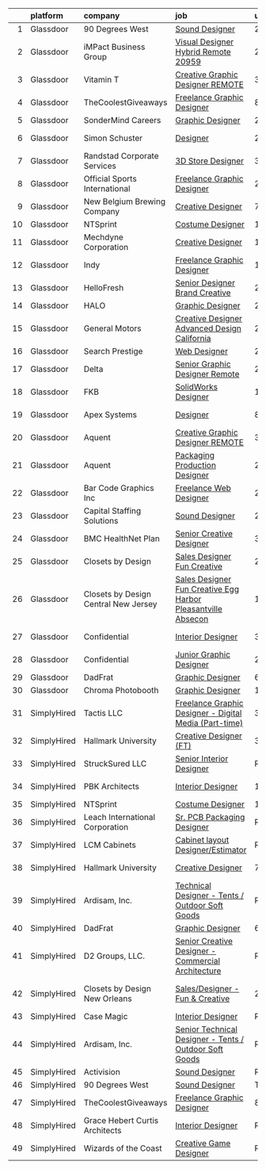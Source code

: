 

|    | platform    | company                              | job                                                                                                                                                                                                                                                                                                                                                                                                                                                                                                                                                                                                                                                                                                                                                                                                                                                                                                                                                                                                                                                                                                                                                                                                                                                                                                                                                                                                                                                    | update_time   | location                 |
|---:|:------------|:-------------------------------------|:-------------------------------------------------------------------------------------------------------------------------------------------------------------------------------------------------------------------------------------------------------------------------------------------------------------------------------------------------------------------------------------------------------------------------------------------------------------------------------------------------------------------------------------------------------------------------------------------------------------------------------------------------------------------------------------------------------------------------------------------------------------------------------------------------------------------------------------------------------------------------------------------------------------------------------------------------------------------------------------------------------------------------------------------------------------------------------------------------------------------------------------------------------------------------------------------------------------------------------------------------------------------------------------------------------------------------------------------------------------------------------------------------------------------------------------------------------|:--------------|:-------------------------|
|  1 | Glassdoor   | 90 Degrees West                      | [Sound Designer](https://www.glassdoor.com/partner/jobListing.htm?pos=102&ao=1110586&s=58&guid=0000018326302a33ae1442da5bcfb248&src=GD_JOB_AD&t=SR&vt=w&ea=1&cs=1_76a739ea&cb=1662793034874&jobListingId=1008129217065&cpc=1D891ED3EFC3904E&jrtk=3-0-1gcj30aoaklu9801-1gcj30aot23e0000-ab4b984b42557acb--6NYlbfkN0DdLn5tXN_RiyJSiFodarGZFJKa8s6F6AK0THPBWp05MWFlkDe5FfH80RFthirOBdvnGxIGgD2OZpTAG7KAbVEBNezLEazsar8xjlqWzN9jJGLSv9lbunwqwfJ8_STZmDELIwLfBYLjdEWYtzi-gwNrhIz-Gtuz_AFQaq4bMUqsItB6iQm1_ip4KxKzXZRfX66FhiYxEXaSirM0c4Ms_2tglWCuoQbyPBKEj-VfsgXvQ3FsafbA41Evsz-n_-3PFlIyBb6aTxymw3K548Xnic0T9n2mTsRorNzexQxHsNkNmYClG-PzvKhI513Ti2sV4JeeZMngS4nX94cWS0h9jxqj7t9n7X6rcBHjCyW5IuAaqNgthFyG9OqZ5Y_aw4CgIz-CTkNHylpFus-WR6DoNd82-deF99pbbfml55v4ofYjQsD3BaFxtaEviteKZdjym6MqMjjDcVYXiAXwtp-nYaP2kPr3CpvIE_lkZrm4-BCMQUSsIVznjIHRNkaKtRBPn6I%3D)                                                                                                                                                                                                                                                                                                                                                                                                                                                                                                                                                                                                | 24h           | Remote                   |
|  2 | Glassdoor   | iMPact Business Group                | [Visual Designer   Hybrid Remote   20959](https://www.glassdoor.com/partner/jobListing.htm?pos=109&ao=1110586&s=58&guid=0000018326302a33ae1442da5bcfb248&src=GD_JOB_AD&t=SR&vt=w&ea=1&cs=1_a8334ed7&cb=1662793034875&jobListingId=1008128977483&cpc=FB7E4A1762AE5BEC&jrtk=3-0-1gcj30aoaklu9801-1gcj30aot23e0000-ef7104759af36b17--6NYlbfkN0CJbMOVrL4pmOIN70aek35lGUd1VGkUUl9qM-u8TQSK31Uo9iBKa4zcbWmzwKIAH8hddb5qa8dghWMWZJn1c77qqU-uL8ITR6wopy5gNCd9nr5wkfXVeYltE5SndcbSuU3NC7pWcIYkNQmE24CEKUimefT4HaY-03Img0ayWwzMjsr_2DJ_F8SpkEz-dlyDAI9TUP1V_vunQM01z_iejsmVGFjv8HXgN3UUBhdafcvsEZOvE5dFhgrsBhk317T5hItrggDR-ZshmsxWHCAEjhVPnXloIl3egCoYVjJUKdjNrp5fOUdfilFGxx-orPMvnhAH3ubXrRw_EjxRL2voJL2vNJTkUkKArlPQEhK_S1eS5VBYMgxwLxX6nTa807cTN0yglT9QXJdawoMu6hmzdwZPoK-St_jy9qKcHJUlXNwJL5v46lu3faX42DId8JMk5NBHc8ws8UbaiE-W-3n6NHOKnx6EUQ-Y--t3VFYTDzYe8trBbEsPZ1OR151xhBe4w3vm5vjyZdibZbyRkAEQjIr2)                                                                                                                                                                                                                                                                                                                                                                                                                                                                                                                                                     | 24h           | Grand Rapids, MI         |
|  3 | Glassdoor   | Vitamin T                            | [Creative Graphic Designer   REMOTE](https://www.glassdoor.com/partner/jobListing.htm?pos=108&ao=1110586&s=58&guid=0000018326302a33ae1442da5bcfb248&src=GD_JOB_AD&t=SR&vt=w&cs=1_df7e4173&cb=1662793034875&jobListingId=1008121106886&cpc=654405A9B1E0A9F5&jrtk=3-0-1gcj30aoaklu9801-1gcj30aot23e0000-05e1cfca94da4a56--6NYlbfkN0DMrcEu7yrtATojKJA7cEzGQ3FdRGWLh0CZQInL4ECGI6k5tN82kdM0OKoro5eXmjoVin0azV7kc6GOnT-z36VYfUb7jsZ11m8Mj4De-dCyWTr2LUnLUwp-mN381fCY681EvQDU2qU9yljJ3txKJsdSFJxbmjfDIE4duyRX1ix5U2ct4Bt9LWC3Kp_O1yLqZiUJK_5jlNRIcyxzTmx8Sw6cGhw5fTTOs_CCHHaRvZZCmXKGQk22bpgS3HDkXqh8cQeLwiotBSZIqo2FkDu_m_OkemHk9aBOTu6p-zy52fYISI_YeiumreFyeI7iBWbIwkUZB7PjcsK9ap5Zk_r0m_v1Jxsn1Z_MY_2DuigyXdj_F_C2EICN9poHv-Ye-88zqgMwZI3b-bbkqT03JpaSWGT5jd0mT_YOhCaiaY6kJpzD-tQkMJArJaVpjTJCQZ46K6RRoERtygaac5oPFk7lmL_q6daCmWGdyv8%3D)                                                                                                                                                                                                                                                                                                                                                                                                                                                                                                                                                                                                                 | 3d            | Remote                   |
|  4 | Glassdoor   | TheCoolestGiveaways                  | [Freelance Graphic Designer](https://www.glassdoor.com/partner/jobListing.htm?pos=114&ao=1136043&s=58&guid=0000018326302a33ae1442da5bcfb248&src=GD_JOB_AD&t=SR&vt=w&ea=1&cs=1_f0436d14&cb=1662793034875&jobListingId=1008112220205&jrtk=3-0-1gcj30aoaklu9801-1gcj30aot23e0000-eb74c74bdc3c100c-)                                                                                                                                                                                                                                                                                                                                                                                                                                                                                                                                                                                                                                                                                                                                                                                                                                                                                                                                                                                                                                                                                                                                                       | 8d            | Remote                   |
|  5 | Glassdoor   | SonderMind Careers                   | [Graphic Designer](https://www.glassdoor.com/partner/jobListing.htm?pos=128&ao=1136043&s=58&guid=0000018326302a33ae1442da5bcfb248&src=GD_JOB_AD&t=SR&vt=w&cs=1_f204fcd3&cb=1662793034876&jobListingId=1008129736623&jrtk=3-0-1gcj30aoaklu9801-1gcj30aot23e0000-38a577d2b4637bf2-)                                                                                                                                                                                                                                                                                                                                                                                                                                                                                                                                                                                                                                                                                                                                                                                                                                                                                                                                                                                                                                                                                                                                                                      | 24h           | Denver, CO               |
|  6 | Glassdoor   | Simon   Schuster                     | [Designer](https://www.glassdoor.com/partner/jobListing.htm?pos=127&ao=1136043&s=58&guid=0000018326302a33ae1442da5bcfb248&src=GD_JOB_AD&t=SR&vt=w&cs=1_6aaa69f3&cb=1662793034876&jobListingId=1008130358154&jrtk=3-0-1gcj30aoaklu9801-1gcj30aot23e0000-58af950821c97abd-)                                                                                                                                                                                                                                                                                                                                                                                                                                                                                                                                                                                                                                                                                                                                                                                                                                                                                                                                                                                                                                                                                                                                                                              | 24h           | New York, NY             |
|  7 | Glassdoor   | Randstad Corporate Services          | [3D Store Designer](https://www.glassdoor.com/partner/jobListing.htm?pos=112&ao=1110586&s=58&guid=0000018326302a33ae1442da5bcfb248&src=GD_JOB_AD&t=SR&vt=w&ea=1&cs=1_96d67577&cb=1662793034875&jobListingId=1008121830104&cpc=8795CF9063CD573D&jrtk=3-0-1gcj30aoaklu9801-1gcj30aot23e0000-878e48798bcfc0de--6NYlbfkN0BI5uAquhv6luMiTjTK_pX6QnJ2xp26kgPF5SzwDlAeCi5lf3b2XVfwewJLgvbddXpl5d6ZvX6UKm8pC8uRtKN57arFYg_rJ3yVmEk2XjFqJ6A3x0tixLN7Dl2hLUQCHWcBiYOgTTrk_iUYRl2Tgi_LpxNKuD5YnCOhPrE0JaQO9K71Qikc9084eEnzT0FEtBFIRq9l2wNmN0Rf6KV6tK94e_M7E94SITbmDQm56QNU38j8pQpXBgc8kOLK2Oi5j87jDn_C2Y5QPbnPLCG17H-U8FG24MX-u2KbC7wiBJVmTk9cP980zJwSYUaCZ1eler7o251QNaRbSZmS9a80VO1MDUt6UYmUQHCLSeZElRpPn-zHjDqRRIK3zouEm0VDB6T7Rw6D4KxDGRanS2C8QX1Ji06IIKy-B6hl54M4IT6ybnhZ9IWJxASyMzXkQHo2R9ir3COQam6F7AUDZ_Ff-pOQ8PXcCCxlsBCGSpc1tz69OL-kjEmrf08No_SKzIgXsqXcgfn1UdibkOZp3ZWJ-MK2BHqMM0UkV1eFlCaG_4hvc13rYJ1hOLMCaMloqeJF5VKwbLR6a_xQ9fDYjqPMP9Gg0ySNqulR1PX8cS9GEqCHvEk__SC5rbQ9L6BLXMS1M7x1QYA05VcocQ%3D%3D)                                                                                                                                                                                                                                                                                                                                                                                                                                               | 3d            | New York, NY             |
|  8 | Glassdoor   | Official Sports International        | [Freelance Graphic Designer](https://www.glassdoor.com/partner/jobListing.htm?pos=125&ao=1136043&s=58&guid=0000018326302a33ae1442da5bcfb248&src=GD_JOB_AD&t=SR&vt=w&ea=1&cs=1_05af2bd6&cb=1662793034876&jobListingId=1008123864431&jrtk=3-0-1gcj30aoaklu9801-1gcj30aot23e0000-f7541fdc65ee0127-)                                                                                                                                                                                                                                                                                                                                                                                                                                                                                                                                                                                                                                                                                                                                                                                                                                                                                                                                                                                                                                                                                                                                                       | 2d            | Remote                   |
|  9 | Glassdoor   | New Belgium Brewing Company          | [Creative Designer](https://www.glassdoor.com/partner/jobListing.htm?pos=122&ao=1136043&s=58&guid=0000018326302a33ae1442da5bcfb248&src=GD_JOB_AD&t=SR&vt=w&cs=1_0df87de1&cb=1662793034876&jobListingId=1008114445976&jrtk=3-0-1gcj30aoaklu9801-1gcj30aot23e0000-b2d4e31579e4e8f3-)                                                                                                                                                                                                                                                                                                                                                                                                                                                                                                                                                                                                                                                                                                                                                                                                                                                                                                                                                                                                                                                                                                                                                                     | 7d            | Fort Collins, CO         |
| 10 | Glassdoor   | NTSprint                             | [Costume Designer](https://www.glassdoor.com/partner/jobListing.htm?pos=115&ao=1136043&s=58&guid=0000018326302a33ae1442da5bcfb248&src=GD_JOB_AD&t=SR&vt=w&ea=1&cs=1_590d85e7&cb=1662793034875&jobListingId=1008125068997&jrtk=3-0-1gcj30aoaklu9801-1gcj30aot23e0000-c91b35fba03e95ee-)                                                                                                                                                                                                                                                                                                                                                                                                                                                                                                                                                                                                                                                                                                                                                                                                                                                                                                                                                                                                                                                                                                                                                                 | 1d            | Remote                   |
| 11 | Glassdoor   | Mechdyne Corporation                 | [Creative Designer](https://www.glassdoor.com/partner/jobListing.htm?pos=120&ao=1136043&s=58&guid=0000018326302a33ae1442da5bcfb248&src=GD_JOB_AD&t=SR&vt=w&ea=1&cs=1_ad94a51a&cb=1662793034876&jobListingId=1008126155069&jrtk=3-0-1gcj30aoaklu9801-1gcj30aot23e0000-9a5fa30af8ea1523-)                                                                                                                                                                                                                                                                                                                                                                                                                                                                                                                                                                                                                                                                                                                                                                                                                                                                                                                                                                                                                                                                                                                                                                | 1d            | Mountain View, CA        |
| 12 | Glassdoor   | Indy                                 | [Freelance Graphic Designer](https://www.glassdoor.com/partner/jobListing.htm?pos=117&ao=1136043&s=58&guid=0000018326302a33ae1442da5bcfb248&src=GD_JOB_AD&t=SR&vt=w&ea=1&cs=1_67bc63aa&cb=1662793034876&jobListingId=1008126044239&jrtk=3-0-1gcj30aoaklu9801-1gcj30aot23e0000-8e21500441368e7c-)                                                                                                                                                                                                                                                                                                                                                                                                                                                                                                                                                                                                                                                                                                                                                                                                                                                                                                                                                                                                                                                                                                                                                       | 1d            | Remote                   |
| 13 | Glassdoor   | HelloFresh                           | [Senior Designer  Brand Creative](https://www.glassdoor.com/partner/jobListing.htm?pos=118&ao=1136043&s=58&guid=0000018326302a33ae1442da5bcfb248&src=GD_JOB_AD&t=SR&vt=w&ea=1&cs=1_2f70ab97&cb=1662793034876&jobListingId=1008129186134&jrtk=3-0-1gcj30aoaklu9801-1gcj30aot23e0000-c525819e1e2ea7fa-)                                                                                                                                                                                                                                                                                                                                                                                                                                                                                                                                                                                                                                                                                                                                                                                                                                                                                                                                                                                                                                                                                                                                                  | 24h           | New York, NY             |
| 14 | Glassdoor   | HALO                                 | [Graphic Designer](https://www.glassdoor.com/partner/jobListing.htm?pos=124&ao=1136043&s=58&guid=0000018326302a33ae1442da5bcfb248&src=GD_JOB_AD&t=SR&vt=w&ea=1&cs=1_d63c9b35&cb=1662793034876&jobListingId=1008123572156&jrtk=3-0-1gcj30aoaklu9801-1gcj30aot23e0000-90c967a6b6f02973-)                                                                                                                                                                                                                                                                                                                                                                                                                                                                                                                                                                                                                                                                                                                                                                                                                                                                                                                                                                                                                                                                                                                                                                 | 2d            | Remote                   |
| 15 | Glassdoor   | General Motors                       | [Creative Designer   Advanced Design California](https://www.glassdoor.com/partner/jobListing.htm?pos=123&ao=1136043&s=58&guid=0000018326302a33ae1442da5bcfb248&src=GD_JOB_AD&t=SR&vt=w&cs=1_7e49c8f2&cb=1662793034876&jobListingId=1008130457103&jrtk=3-0-1gcj30aoaklu9801-1gcj30aot23e0000-e54113ec8cd9a13f-)                                                                                                                                                                                                                                                                                                                                                                                                                                                                                                                                                                                                                                                                                                                                                                                                                                                                                                                                                                                                                                                                                                                                        | 24h           | North Hollywood, CA      |
| 16 | Glassdoor   | Search Prestige                      | [Web Designer](https://www.glassdoor.com/partner/jobListing.htm?pos=121&ao=1136043&s=58&guid=0000018326302a33ae1442da5bcfb248&src=GD_JOB_AD&t=SR&vt=w&ea=1&cs=1_cebf0d89&cb=1662793034876&jobListingId=1008129075511&jrtk=3-0-1gcj30aoaklu9801-1gcj30aot23e0000-cfec22c540cad97b-)                                                                                                                                                                                                                                                                                                                                                                                                                                                                                                                                                                                                                                                                                                                                                                                                                                                                                                                                                                                                                                                                                                                                                                     | 24h           | Remote                   |
| 17 | Glassdoor   | Delta                                | [Senior Graphic Designer  Remote ](https://www.glassdoor.com/partner/jobListing.htm?pos=126&ao=1136043&s=58&guid=0000018326302a33ae1442da5bcfb248&src=GD_JOB_AD&t=SR&vt=w&ea=1&cs=1_6ea08675&cb=1662793034876&jobListingId=1008123270816&jrtk=3-0-1gcj30aoaklu9801-1gcj30aot23e0000-105f4fb00fddf959-)                                                                                                                                                                                                                                                                                                                                                                                                                                                                                                                                                                                                                                                                                                                                                                                                                                                                                                                                                                                                                                                                                                                                                 | 2d            | Saint Joseph, MO         |
| 18 | Glassdoor   | FKB                                  | [SolidWorks Designer](https://www.glassdoor.com/partner/jobListing.htm?pos=105&ao=1110586&s=58&guid=0000018326302a33ae1442da5bcfb248&src=GD_JOB_AD&t=SR&vt=w&ea=1&cs=1_1e17b216&cb=1662793034875&jobListingId=1008127826641&cpc=F583A5AE0DDDFE3A&jrtk=3-0-1gcj30aoaklu9801-1gcj30aot23e0000-fbdfc5347abaaf5d--6NYlbfkN0Dv_w-vzx7grSpJXf4xR6sfu_x2LXQ1-ajpheXhYO61XtmTQ7Dx-lYW6HMjCC9fB4FMaYJMhQBaiLUO3uhFE8-ZPlO-0OK7MiWxyBZ143qGSDyfdSXkmBAqd_6oMiXABYOFw_nSDv_4Nriusp1jD9xluBSDLJgC9uwS08c00UY8x-y8pE8VT396jwZmPevboh8cRv-U5dlyE7kmidYZ2GxvYFrUiXndJ_zqQ2bx2AkQQdIIRSXUxqTCCI-Al42crMq8cs2tsY3asXp3LEfneTz7MTJZ4GBGKHR0evjKNbdHgCrDP5WTVE3B3hFR4YiTHiKBZc-zWutOWsOXHF0fgDWth3nDNaiYgGmT9yIW8eNV2L6d9rzpH0r-UOPn9YexSNjOaLHxg3bPvqJP0eqnut-_mGlrQWVH_75RxdJYCeDbz7RYpkyRTXN6WtuUTI2-ygC1XMmGNw9gusmDN72KUCbgxlKBhuZ4YU9SqoDSp8IhZmTsxdGKQzgUMuEcbTwHp90%3D)                                                                                                                                                                                                                                                                                                                                                                                                                                                                                                                                                                                           | 1d            | Philadelphia, PA         |
| 19 | Glassdoor   | Apex Systems                         | [Designer](https://www.glassdoor.com/partner/jobListing.htm?pos=107&ao=1110586&s=58&guid=0000018326302a33ae1442da5bcfb248&src=GD_JOB_AD&t=SR&vt=w&ea=1&cs=1_05825481&cb=1662793034875&jobListingId=1008112041270&cpc=654405A9B1E0A9F5&jrtk=3-0-1gcj30aoaklu9801-1gcj30aot23e0000-ba7f2e9bcee0692f--6NYlbfkN0DqWjE27Bj7wQp7zwejGyju2OyxUuq4SEucXSyN07WCWejYvQmJsgF2DYF8Y-TYieDkmZ6pX5ul3zpW0HUStsdoJFaHV5tNvadrmfcrcchX5XBRzZt9SqGdQtqxRqKXkY101H1vMuJHAsESFyYllpiKAV1EsFA_X59HPM6t54UclSxkYlCp3dqsisJLDEsNFqbl_eNRDLAOYhQw2DpWucPzxoFqksl1E6mPiQpFuTG-KdnOj3pBPrrfK4swSDj77jw476qJXt6JdcQg5RExDTW9PMS-9dFXZjb9Xhqbb8rM8s2lSNQF_bGSFsH5RstD70e9zYKs8bDP9II9858K5x4xMz6snVJ8qhlk7idLIKx28wcYhUgC9_j4-0tMpY52R9xxuPXyYCpSWa8pI9ZS6lRtO7QxTXG0xDIc8tawgnhDjeK8fleudI48Nf_Uc6oH5rjET24wTUsee5N9y0q86u3CEmSK2sw_Rz_9-R5XsWuWjd8TSzF_ZQixEjA6SNoM_mbn4HDr4yztjN9vbcgQtmfX4h9fdsGykq4I1IlXUz7Wc5pJ04z1BkP74uvavEat5aaSE3GH7-aNWjykgMiej_t-Yg-2-ZExz2Y2UFDv2Y0e1fNZwdbM9wb2)                                                                                                                                                                                                                                                                                                                                                                                                                                                                                    | 8d            | Santa Clara, CA          |
| 20 | Glassdoor   | Aquent                               | [Creative Graphic Designer   REMOTE](https://www.glassdoor.com/partner/jobListing.htm?pos=106&ao=1110586&s=58&guid=0000018326302a33ae1442da5bcfb248&src=GD_JOB_AD&t=SR&vt=w&cs=1_7597f7d0&cb=1662793034874&jobListingId=1008121287490&cpc=F41FEAB56D215062&jrtk=3-0-1gcj30aoaklu9801-1gcj30aot23e0000-f82d54cdd6eebdc3--6NYlbfkN0DMrcEu7yrtATojKJA7cEzGQ3FdRGWLh0CZQInL4ECGI9gD0Wolx9R2EDT7B77c2cQrmbkUFXy7nGAr5PvVIZVW6_mvVP-l1muXi1Go6q2KKpmnytCKf_R-m4nfPhHaHJqQrI_6Q8V1EZfF6pBbCotJnhkDVOb91HN8QagCp3Z40mGUiwfYBvLgr2eIVPKkCWakQcHhUsRZPouFdBHRa96MgD-Q3ZeUbIJNnKrzNP9s5RotXc5gri15XhU4lDCh06SCj3XGJZvRIn_-fsloDmKHVg9h-JEo8z-mDEAXBzQYic8EUzKt6Iem0ZINsatYM1wUzoip8kdFxs-2MMQ2FITtEo0o8emct9EXc0y9xrKi2y4zl7kjL9Nmy4GM6XHI_q3N6iEIJUug9VU5H67dsXaqdgXIg1gEktYOhVoqv8c02pYfYpWGSqb7pU5cks1L95Gcwz6qeZU_DXZvgv7WMQ8M)                                                                                                                                                                                                                                                                                                                                                                                                                                                                                                                                                                                                                               | 3d            | Remote                   |
| 21 | Glassdoor   | Aquent                               | [Packaging Production Designer](https://www.glassdoor.com/partner/jobListing.htm?pos=111&ao=1110586&s=58&guid=0000018326302a33ae1442da5bcfb248&src=GD_JOB_AD&t=SR&vt=w&cs=1_33774573&cb=1662793034875&jobListingId=1008124941992&cpc=F4EED0218A761C36&jrtk=3-0-1gcj30aoaklu9801-1gcj30aot23e0000-490deb128b2ec4d1--6NYlbfkN0DMrcEu7yrtATojKJA7cEzGQ3FdRGWLh0CZQInL4ECGI9gD0Wolx9R2v-Aex0-GK051oSVEADR1Hf79HuQepLoRFtObOCIVHfjaVZxklo3mAwjpFWEVtEUiBIRJ4qV1iXkhzU8i6_vAv2Jf1lhVqlTQV0DOcl5nGm0mMSufqnnMK_rZv9amcbcCq3dvbVJ6zoRpgQMGmJDnMGOepaK2lZyD3y_G6Ro-lDAKZCkwVqa4vy6wjEn86zbA9X_-TG61IUPilpvnPHif1aPGn_7Euo6l-rZUfNF2LIMCN_LyjZzM-akYh9CpUZq3ozezd19OOCkEHprv7vvboU7_kUjVpurNNiwbAj1T8ZkQ7PN_djetgd47z40XFliN5x4anEeQkGZkKrAb2rSYYdCyi2z1nC9g6Y8CgFvzSqSIV0ozXtQWfsQaJ9OXWepamPzB5SrIi5EXnUdmwU1O5g%3D%3D)                                                                                                                                                                                                                                                                                                                                                                                                                                                                                                                                                                                                                                        | 2d            | Portland, OR             |
| 22 | Glassdoor   | Bar Code Graphics  Inc               | [Freelance Web Designer](https://www.glassdoor.com/partner/jobListing.htm?pos=130&ao=1136043&s=58&guid=0000018326302a33ae1442da5bcfb248&src=GD_JOB_AD&t=SR&vt=w&ea=1&cs=1_0a2b0704&cb=1662793034876&jobListingId=1008123756408&jrtk=3-0-1gcj30aoaklu9801-1gcj30aot23e0000-451880a758f27fcb-)                                                                                                                                                                                                                                                                                                                                                                                                                                                                                                                                                                                                                                                                                                                                                                                                                                                                                                                                                                                                                                                                                                                                                           | 2d            | Remote                   |
| 23 | Glassdoor   | Capital Staffing Solutions           | [Sound Designer](https://www.glassdoor.com/partner/jobListing.htm?pos=110&ao=1110586&s=58&guid=0000018326302a33ae1442da5bcfb248&src=GD_JOB_AD&t=SR&vt=w&ea=1&cs=1_40cb072e&cb=1662793034875&jobListingId=1008129709119&cpc=F41FEAB56D215062&jrtk=3-0-1gcj30aoaklu9801-1gcj30aot23e0000-09213c6d8b86affe--6NYlbfkN0AHXq2vAVwR3IH7wgnTMdWCa3HguypIXx0DFudX-u0zu6XSU0N9gDGCMsnO9yvyAfN_kLx_H3lDVVid6YQ8s5rRwP1Oj-6I2tZ4J_DhfnI7Sqwo0O2vIntQaS2wOb-iUjXPBHbBvCRckoDoXMJOzdxtq_kWXi-rWMrYVNO55dhacRX_Ur72SdFvrY7JTtq5YocQTf2Wr1BfbFI30QMhbH1mtWYnqFzUNiwjvswUXLppDrqPuXDwRH-eFiJuWlFb5M5C-eBc46-0d1HyI4i3RvRsZp9B3du1sPoa6qSsVZwVLHCCnjVZjjEC-1Zn3Me9UnbejvUoJUDm0w4DSA_TDhHbeW1GYkivd_sr7XDAGshtBUOsvKpjpspuPtc4RkaxhSOgRY5SJhFcvmjlIBcBx6BbkF6KvxpfnB5KdGsjAtEBDNLdNVReRzvFd6ypNXFtlp9Rl4ryfapeOYZ_qcE8BZjYp4XmSX9vwQ6WI6115fWeGL097JgOQrK7QYwxjIBPDmkfEb6SlehmzJymEE5I-ooX)                                                                                                                                                                                                                                                                                                                                                                                                                                                                                                                                                                              | 24h           | Remote                   |
| 24 | Glassdoor   | BMC HealthNet Plan                   | [Senior Creative Designer](https://www.glassdoor.com/partner/jobListing.htm?pos=116&ao=1136043&s=58&guid=0000018326302a33ae1442da5bcfb248&src=GD_JOB_AD&t=SR&vt=w&cs=1_9b0b5f3f&cb=1662793034876&jobListingId=1008121961361&jrtk=3-0-1gcj30aoaklu9801-1gcj30aot23e0000-b35751445bcc6f6c-)                                                                                                                                                                                                                                                                                                                                                                                                                                                                                                                                                                                                                                                                                                                                                                                                                                                                                                                                                                                                                                                                                                                                                              | 3d            | Boston, MA               |
| 25 | Glassdoor   | Closets by Design                    | [Sales Designer Fun   Creative](https://www.glassdoor.com/partner/jobListing.htm?pos=103&ao=1110586&s=58&guid=0000018326302a33ae1442da5bcfb248&src=GD_JOB_AD&t=SR&vt=w&ea=1&cs=1_9f39f6de&cb=1662793034874&jobListingId=1008129945682&cpc=7E69D0A57279CD4B&jrtk=3-0-1gcj30aoaklu9801-1gcj30aot23e0000-b6f034d040b1f23f--6NYlbfkN0Af7IH--f52cTUDwFMUanxXcd3NiV5wYJyzlyk1G5yREY5tH6gVYRJQjhoW_ie_k1YgmhGUcvO0uwxHcTgdaUKS5ykVVlGZ9Ejkf0236eATcROd_3JPNJjO2ULp8Gw9XN2ySl-MwghFujH79TD10quIrwLLRHHGE6_H4UX_34-Wk4rpE-OIcrAW9SKvIPex9pojoEm7x6zf8TmEmyAwRbWvStwjbEwXOwr3CVgscaWvtfHr_wBPSstWZ50vPXMGqbuzS5O-e8AaST3kndoYe3Qb_0Y3UH1rFMznaZCky1jPCbPTL-nTe4jI-WBI1UupkLwi0q7WLSDbutBm7cI3_jvTCAIl6ucDHULn9ygm5F3OmOoTbEIx1IXJcba6z637c6Y4NVwiyREqsDMu8yvn-BrBTKY-Jbmr5uU4PxqFYGBwyskWVBj_1HcUdkV8I4uTmANky8UNUTdm4yP1NZi7IL2_5SGEhRLr2UqASdal73ObSJfraI3JGal2kZCSFHazh-KkmQwI54MhKw%3D%3D)                                                                                                                                                                                                                                                                                                                                                                                                                                                                                                                                                                   | 24h           | Cape Coral, FL           |
| 26 | Glassdoor   | Closets by Design Central New Jersey | [Sales   Designer   Fun   Creative   Egg Harbor Pleasantville Absecon](https://www.glassdoor.com/partner/jobListing.htm?pos=101&ao=1110586&s=58&guid=0000018326302a33ae1442da5bcfb248&src=GD_JOB_AD&t=SR&vt=w&cs=1_ce922239&cb=1662793034874&jobListingId=1008127861547&cpc=BAEB662971763A76&jrtk=3-0-1gcj30aoaklu9801-1gcj30aot23e0000-1e0fefe83ebb4cda--6NYlbfkN0A8ZMKG7zTudAAPfQw79Y0U7EdReUZql8HHyjY-vKvFpABaLDYWP9LFbYQMtUZ9vInXK9UN6G50G2LVo69wUNjmTk31FNCdY8OgeNvsaiRcdIKYHLeS2RDBbFgTQ0k60deoZ6k4B5kIDmsZs0op7FDO7u5Rt0aBUHe5ovLyZL3z0aIB-BxMAHK41twHN1jn89ALBr7pi0wVrfPwNGN1EEKkxq09PtGVCOJVnra6LzcvFlgk-IdYzyChtHHWo9fXBgC4zUxJyFey8eks1quRtokLbrVkqo9oMWk5AdbsASB56OC4u0F2gCRXlvhIHg8CPAkxrEcnKwVv20yH4NvV54J5iOppLBhMrd7NQL-72ckE5TIMScK94LQUBIv_E_8dB7P8zHdyIHntDu07SXzklIrmDUsGnr3eXPDJnte6my4MGnTUy_tXxdu_40OZKVG6gQVPgeSYtLT2xbOkKDOr8mCye8VDrgtROyIZNtypJAv735J2R7ZiivUkX_hz62zFhe8wTtRDP6ykoebmZVmKbBZTueqAJ_hIQBGMDwJTqgzhiu3i0f4bGPr3rVHiZlG_MWy7BJ1Xp1Pe34VYa-GTlyy19aAK-qnic7bq8NHcFJtNhsGgUjK8QMKmsDRN0Cjh-VYD3AueFBZwhmIPMfUNCgGNW05exSEpAxV2ZYYkDdXtns8qf12lzsEfKdjdt3bD5e8AFKvhEAegQUUgPW1UmznWTWUkQD-tHNXvdKdBF3Q0goOPmHhFAMc2KdRcZuDsPpLOE-Mt4TAJP-LHCXE0JPe0tAbVYFUq4PHk6dhn5NnOamHzqpKk-Z3BCCaM80ENbPHtCGw04wze85_GmVVOe3CvCdQlHMp17-bxdnWusSXOaVnUHW2FrXLXv3vcOAIIIlNjSV5PTUOms52jxzxkyZgQHkQQCxPMG_3a_Fv2q3RAr_bOPtd58ygARskFBfglwQijw2FIYfWeJAvx6CvZkr7Pl7stbBZrxMaM_nuKcibEGbGtHUaMzjyd7yDzzVVl8THayQDQnPUzxw%3D%3D) | 1d            | Egg Harbor Township, NJ  |
| 27 | Glassdoor   | Confidential                         | [Interior Designer](https://www.glassdoor.com/partner/jobListing.htm?pos=113&ao=1110586&s=58&guid=0000018326302a33ae1442da5bcfb248&src=GD_JOB_AD&t=SR&vt=w&cs=1_71eccc9e&cb=1662793034875&jobListingId=1008121360371&cpc=A65DF3A704A48F9B&jrtk=3-0-1gcj30aoaklu9801-1gcj30aot23e0000-bd919db2a7b5289b--6NYlbfkN0CoZx6RZ76Kz2BC5LaLJVXH_1oYGbR7vq7wgU_JS4Ka_yE7NXZX-VTjXqlM7f-iv2vG7Nw7-NSzEBukRtE6bAxZRLSzA5niFmktm9jfffvw2Z9G27MwKK5e29gzqs6gKVzAbutcRNaRbSoA86rKzktKWmklLRZwNgao-mX451rSOq46NYLi1IgZGa6aB41D9mBe2cprEEmabISLrDAThl7HyM71BduJQv61PVc5Z9LP5NvFthBM6o0QU3iF58bKhuxazUK6enH1wwgE5yRolxTMDXnhgM1aISCuaFCp5zaX_7d8WFbZx3it-kvSUXqNbIH_7w0sqXTMopIZ5316Z2NBZJFtkCoyc5IugKTU14UIRUw2pMj_ZJwhN8s6FoSk5-SDJY2XgMO0SxJZeWan7JRf0d1ItlQwVO-5gtiFM0ccbUH9e8Jp90kn8EZAhKE_gY-LYgsCs_4GRUbAYCRZFCexNMQPr2O4FgV_qOtIigi0NBMUJ4lIArRByVT6DcdyTtNABnzuy_v_g1UMP_DZVNB2eCnmzkmRkIlxdxD3eXcWxR4kB6p60THdpSbf6CR4Qc2SncToKSmRE6mJ6-fKaimPZPq0X4FMc1qwRkd4ir8hnK-5aDBkDxmIob88TxjyI4iAsE0qqd1V_HZGSvRF8eUO)                                                                                                                                                                                                                                                                                                                                                                                                                                                | 3d            | Leesburg, VA             |
| 28 | Glassdoor   | Confidential                         | [Junior Graphic Designer](https://www.glassdoor.com/partner/jobListing.htm?pos=104&ao=1110586&s=58&guid=0000018326302a33ae1442da5bcfb248&src=GD_JOB_AD&t=SR&vt=w&ea=1&cs=1_a506f8eb&cb=1662793034875&jobListingId=1008123210648&cpc=654405A9B1E0A9F5&jrtk=3-0-1gcj30aoaklu9801-1gcj30aot23e0000-1c9bcc33ad70421a--6NYlbfkN0AmqJ7AeIJ-lTJls7-mD9_KSTPy0ij-obPvjuKKTWlFkFGwi8c4YOI6u9tlvvE_CANVAuYsa4MGbQCoUNwgazspWIyOIgvYTkzgxQCewe3cHs7vwCiBJEq8D-jmXSC9bk0IAR38RyOs8EEjSoQbt_Yqe5zWg8lIwNIaAsrPXdWpz1b6XpT0vlrd8EOasXuCXJj4GSj1KeMLyToQtxXu3IJ6OmnwTTwHDpazQkYQ19JsC8kU266vVnD00yuNfBC0MYaURVdOh1_nTaUw7MTvM_BqGDCGwD768KYGd2unuEyRzLuzxs-P3L-kLUTv8T8sVDl3ZEamyhVV7i8efuIc1BGKEEVFdG_C7MGW_jz_UaBIFxcDZNPEdmhkXPG4J2zj-raNymgiJJSyWBysW6SiI7lVOIEQXN5JGyXOOfEf7wf4fiVvZ6lWMyWFO6uhr7GjH-UZ3rQocRRrRnroD0usU3W1jH68O653V1j279ZI4nR10dxriVvl_EAWUeOwUe5shy0%3D)                                                                                                                                                                                                                                                                                                                                                                                                                                                                                                                                                                                       | 2d            | Remote                   |
| 29 | Glassdoor   | DadFrat                              | [Graphic Designer](https://www.glassdoor.com/partner/jobListing.htm?pos=129&ao=1136043&s=58&guid=0000018326302a33ae1442da5bcfb248&src=GD_JOB_AD&t=SR&vt=w&ea=1&cs=1_d7b46ee7&cb=1662793034876&jobListingId=1008115427926&jrtk=3-0-1gcj30aoaklu9801-1gcj30aot23e0000-51e25d26853c7c9b-)                                                                                                                                                                                                                                                                                                                                                                                                                                                                                                                                                                                                                                                                                                                                                                                                                                                                                                                                                                                                                                                                                                                                                                 | 6d            | Remote                   |
| 30 | Glassdoor   | Chroma Photobooth                    | [Graphic Designer](https://www.glassdoor.com/partner/jobListing.htm?pos=119&ao=1136043&s=58&guid=0000018326302a33ae1442da5bcfb248&src=GD_JOB_AD&t=SR&vt=w&cs=1_070bba8b&cb=1662793034876&jobListingId=1008100125331&jrtk=3-0-1gcj30aoaklu9801-1gcj30aot23e0000-8690e838dd17c0ad-)                                                                                                                                                                                                                                                                                                                                                                                                                                                                                                                                                                                                                                                                                                                                                                                                                                                                                                                                                                                                                                                                                                                                                                      | 12d           | Remote                   |
| 31 | SimplyHired | Tactis LLC                           | [Freelance Graphic Designer - Digital Media (Part-time)](https://www.simplyhired.com/job/tz1D_bh99Tqf1UUpFlcA99BnkbmmgaIjDldksQ54RF1_pXXGY5_yHQ?q=creative+designer)                                                                                                                                                                                                                                                                                                                                                                                                                                                                                                                                                                                                                                                                                                                                                                                                                                                                                                                                                                                                                                                                                                                                                                                                                                                                                   | 3d            | Remote                   |
| 32 | SimplyHired | Hallmark University                  | [Creative Designer (FT)](https://www.simplyhired.com/job/vA25yaARGEsXU4cTW-PO0f8iPVi3lKJitg1aM_QCil0IWLWTs6QFhA?q=creative+designer)                                                                                                                                                                                                                                                                                                                                                                                                                                                                                                                                                                                                                                                                                                                                                                                                                                                                                                                                                                                                                                                                                                                                                                                                                                                                                                                   | 3d            | San Antonio, TX          |
| 33 | SimplyHired | StruckSured LLC                      | [Senior Interior Designer](https://www.simplyhired.com/job/xA4oXDNQAtjFEKZbHbKCohF2UYGnbPhbzc4KRtGgkJGmFgFsisxLlA?q=creative+designer)                                                                                                                                                                                                                                                                                                                                                                                                                                                                                                                                                                                                                                                                                                                                                                                                                                                                                                                                                                                                                                                                                                                                                                                                                                                                                                                 | Recently      | Hood River, OR           |
| 34 | SimplyHired | PBK Architects                       | [Interior Designer](https://www.simplyhired.com/job/VipHFgVojhWghdR_7TBjBrnCbVg8NnmPbNevT7QyTlB7lqM2DafqFw?q=creative+designer)                                                                                                                                                                                                                                                                                                                                                                                                                                                                                                                                                                                                                                                                                                                                                                                                                                                                                                                                                                                                                                                                                                                                                                                                                                                                                                                        | 11d           | San Antonio, TX          |
| 35 | SimplyHired | NTSprint                             | [Costume Designer](https://www.simplyhired.com/job/19-YVuGfFq1tbqiwo9RRNoNhEP-CMf_alYp2ugT-1AMpJ8Krc6ziDQ?q=creative+designer)                                                                                                                                                                                                                                                                                                                                                                                                                                                                                                                                                                                                                                                                                                                                                                                                                                                                                                                                                                                                                                                                                                                                                                                                                                                                                                                         | 1d            | Remote                   |
| 36 | SimplyHired | Leach International Corporation      | [Sr. PCB Packaging Designer](https://www.simplyhired.com/job/CY_L3ifU6jHJIruCEt2By_gDJBLASOEM4rp4V4wOYWCvOYRfJANygg?q=creative+designer)                                                                                                                                                                                                                                                                                                                                                                                                                                                                                                                                                                                                                                                                                                                                                                                                                                                                                                                                                                                                                                                                                                                                                                                                                                                                                                               | Recently      | Buena Park, CA           |
| 37 | SimplyHired | LCM Cabinets                         | [Cabinet layout Designer/Estimator](https://www.simplyhired.com/job/DGSlfiUPWVOU_IlQXYWu3NE8c65_nAMngwGpdSuOIPTgYpGha4wvXw?q=creative+designer)                                                                                                                                                                                                                                                                                                                                                                                                                                                                                                                                                                                                                                                                                                                                                                                                                                                                                                                                                                                                                                                                                                                                                                                                                                                                                                        | Recently      | Monroe, WA               |
| 38 | SimplyHired | Hallmark University                  | [Creative Designer](https://www.simplyhired.com/job/OqeOgoPRuAtMFy7j3cpbDZtGhQndSIolbSx7Etc77v8_3ZA9PQKJdw?q=creative+designer)                                                                                                                                                                                                                                                                                                                                                                                                                                                                                                                                                                                                                                                                                                                                                                                                                                                                                                                                                                                                                                                                                                                                                                                                                                                                                                                        | 7d            | San Antonio, TX          |
| 39 | SimplyHired | Ardisam, Inc.                        | [Technical Designer - Tents / Outdoor Soft Goods](https://www.simplyhired.com/job/EaaUY8P8CZC-jWtF3gBuBBAHyCWnw5U7xo5UZYeE6UCkveJkbwWE3A?q=creative+designer)                                                                                                                                                                                                                                                                                                                                                                                                                                                                                                                                                                                                                                                                                                                                                                                                                                                                                                                                                                                                                                                                                                                                                                                                                                                                                          | Recently      | Cumberland, WI           |
| 40 | SimplyHired | DadFrat                              | [Graphic Designer](https://www.simplyhired.com/job/jGWKRCk8dPzEIzcfHdsRu5NhHk_xSpndIr6ZxiTFa2_GbGbJewBzsQ?q=creative+designer)                                                                                                                                                                                                                                                                                                                                                                                                                                                                                                                                                                                                                                                                                                                                                                                                                                                                                                                                                                                                                                                                                                                                                                                                                                                                                                                         | 6d            | Remote                   |
| 41 | SimplyHired | D2 Groups, LLC.                      | [Senior Creative Designer - Commercial Architecture](https://www.simplyhired.com/job/Yzphuvu4v4KIeGAg97r-GC4K2aaGuq7WuIAfSSpOBYl9P_dmzDtnLw?q=creative+designer)                                                                                                                                                                                                                                                                                                                                                                                                                                                                                                                                                                                                                                                                                                                                                                                                                                                                                                                                                                                                                                                                                                                                                                                                                                                                                       | Recently      | King of Prussia, PA      |
| 42 | SimplyHired | Closets by Design New Orleans        | [Sales/Designer - Fun & Creative](https://www.simplyhired.com/job/0Q5tbYuSChU5fJ1kDJL_0m_hg_vo6lJFVJuFCinWksi_mdZvM8rZ2w?q=creative+designer)                                                                                                                                                                                                                                                                                                                                                                                                                                                                                                                                                                                                                                                                                                                                                                                                                                                                                                                                                                                                                                                                                                                                                                                                                                                                                                          | 2d            | Slidell, LA +2 locations |
| 43 | SimplyHired | Case Magic                           | [Interior Designer](https://www.simplyhired.com/job/WAgF14JmswB6TGD-JUfpPD-963ncL4DfuCrtth1pVIXsR89yXGJEBA?q=creative+designer)                                                                                                                                                                                                                                                                                                                                                                                                                                                                                                                                                                                                                                                                                                                                                                                                                                                                                                                                                                                                                                                                                                                                                                                                                                                                                                                        | Recently      | Remote                   |
| 44 | SimplyHired | Ardisam, Inc.                        | [Senior Technical Designer - Tents / Outdoor Soft Goods](https://www.simplyhired.com/job/kSdToVrQx3BPRBpCk2JhIU0d14q8Vy8EH6MGoL8Ol0v7nzLCHxcr8g?q=creative+designer)                                                                                                                                                                                                                                                                                                                                                                                                                                                                                                                                                                                                                                                                                                                                                                                                                                                                                                                                                                                                                                                                                                                                                                                                                                                                                   | Recently      | Cumberland, WI           |
| 45 | SimplyHired | Activision                           | [Sound Designer](https://www.simplyhired.com/job/i7qlcqa6pP-srEpgyNNEjRvZmW5tDc8R6vUqXUq0hP94Ee2Cl5AgeQ?q=creative+designer)                                                                                                                                                                                                                                                                                                                                                                                                                                                                                                                                                                                                                                                                                                                                                                                                                                                                                                                                                                                                                                                                                                                                                                                                                                                                                                                           | Recently      | Austin, TX               |
| 46 | SimplyHired | 90 Degrees West                      | [Sound Designer](https://www.simplyhired.com/job/RslgcboB9n7ZNLHL8X5pPYjEiB_GysXD9qtDEXUL5lSdCCxMcAVObQ?q=creative+designer)                                                                                                                                                                                                                                                                                                                                                                                                                                                                                                                                                                                                                                                                                                                                                                                                                                                                                                                                                                                                                                                                                                                                                                                                                                                                                                                           | Today         | Remote                   |
| 47 | SimplyHired | TheCoolestGiveaways                  | [Freelance Graphic Designer](https://www.simplyhired.com/job/RLeVriDFQ-0N3S_bXsJCIexmjRXoQ3XP0WH5-IiM4cMpTwLU6dm8JQ?q=creative+designer)                                                                                                                                                                                                                                                                                                                                                                                                                                                                                                                                                                                                                                                                                                                                                                                                                                                                                                                                                                                                                                                                                                                                                                                                                                                                                                               | 8d            | Remote                   |
| 48 | SimplyHired | Grace Hebert Curtis Architects       | [Interior Designer](https://www.simplyhired.com/job/P4uYYbTk44YufM37BPFLKpQnRPhgT-TJJnBVKOfPULdXvverRsfOJA?q=creative+designer)                                                                                                                                                                                                                                                                                                                                                                                                                                                                                                                                                                                                                                                                                                                                                                                                                                                                                                                                                                                                                                                                                                                                                                                                                                                                                                                        | Recently      | New Orleans, LA          |
| 49 | SimplyHired | Wizards of the Coast                 | [Creative Game Designer](https://www.simplyhired.com/job/3U5NPAcld9zZ3VOc-NItCD-NzNvgqaZqPjmcmGZRZsaeN5WygOP2eA?q=creative+designer)                                                                                                                                                                                                                                                                                                                                                                                                                                                                                                                                                                                                                                                                                                                                                                                                                                                                                                                                                                                                                                                                                                                                                                                                                                                                                                                   | Recently      | Renton, WA               |